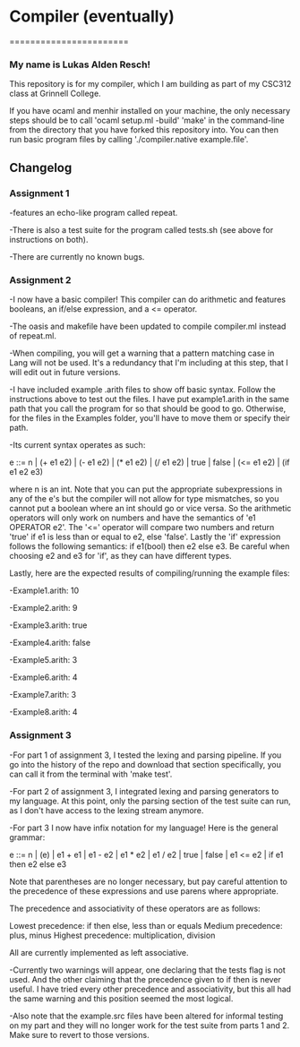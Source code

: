 # Compiler (eventually)
=======================
### My name is Lukas Alden Resch! 

This repository is for my compiler, which I am building as part of my CSC312 class at Grinnell College.

If you have ocaml and menhir installed on your machine, the only necessary steps should be to call 'ocaml setup.ml -build' 'make' in the command-line from the directory that you have forked this repository into. You can then run basic program files by calling './compiler.native example.file'. 

## Changelog
### Assignment 1
-features an echo-like program called repeat.

-There is also a test suite for the program called tests.sh (see above for instructions on both).

-There are currently no known bugs.

### Assignment 2
-I now have a basic compiler! This compiler can do arithmetic and features booleans, an if/else expression, and a <= operator.

-The oasis and makefile have been updated to compile compiler.ml instead of repeat.ml.

-When compiling, you will get a warning that a pattern matching case in Lang will not be used. It's a redundancy that I'm including at this step, that I will edit out in future versions.

-I have included example .arith files to show off basic syntax. Follow the instructions above to test out the files. I have put example1.arith in the same path that you call the program for so that should be good to go. Otherwise, for the files in the Examples folder, you'll have to move them or specify their path.

-Its current syntax operates as such: 
 
e ::= n | (+ e1 e2) | (- e1 e2) | (* e1 e2) | (/ e1 e2)
        | true | false | (<= e1 e2) | (if e1 e2 e3)
        
where n is an int. Note that you can put the appropriate subexpressions in any of the e's but the compiler will not allow for type mismatches, so you cannot put a boolean where an int should go or vice versa. So the arithmetic operators will only work on numbers and have the semantics of 'e1 OPERATOR e2'. The '<=' operator will compare two numbers and return 'true' if e1 is less than or equal to e2, else 'false'. Lastly the 'if' expression follows the following semantics: if e1(bool) then e2 else e3. Be careful when choosing e2 and e3 for 'if', as they can have different types.

Lastly, here are the expected results of compiling/running the example files:

-Example1.arith: 10

-Example2.arith: 9

-Example3.arith: true

-Example4.arith: false

-Example5.arith: 3

-Example6.arith: 4

-Example7.arith: 3

-Example8.arith: 4

### Assignment 3

-For part 1 of assignment 3, I tested the lexing and parsing pipeline. If you go into the history of the repo and download that section specifically, you can call it from the terminal with 'make test'.

-For  part 2 of assignment 3, I integrated lexing and parsing generators to my language. At this point, only the parsing section of the test suite can run, as I don't have access to the lexing stream anymore.

-For part 3 I now have infix notation for my language! Here is the general grammar: 

e ::= n | (e) | e1 + e1 | e1 - e2 | e1 * e2 | e1 / e2
        | true | false | e1 <= e2 | if e1 then e2 else e3

Note that parentheses are no longer necessary, but pay careful attention to the precedence of these expressions and use parens where appropriate.

The precedence and associativity of these operators are as follows:

Lowest precedence: if then else, less than or equals
Medium precedence: plus, minus
Highest precedence: multiplication, division

All are currently implemented as left associative.

-Currently two warnings will appear, one declaring that the tests flag is not used. And the other claiming that the precedence given to if then is never useful. I have tried every other precedence and associativity, but this all had the same warning and this position seemed the most logical.

-Also note that the example.src files have been altered for informal testing on my part and they will no longer work for the test suite from parts 1 and 2. Make sure to revert to those versions.

